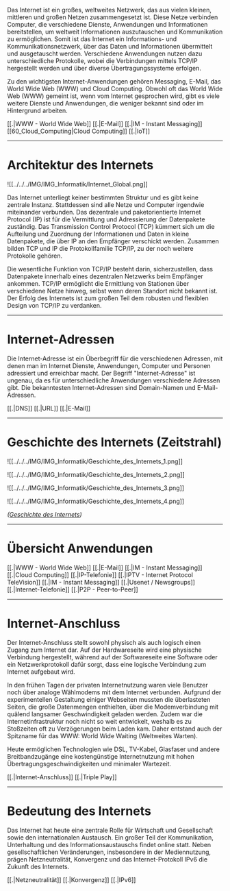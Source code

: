 Das Internet ist ein großes, weltweites Netzwerk, das aus vielen kleinen, mittleren und großen Netzen zusammengesetzt ist. Diese Netze verbinden Computer, die verschiedene Dienste, Anwendungen und Informationen bereitstellen, um weltweit Informationen auszutauschen und Kommunikation zu ermöglichen. Somit ist das Internet ein Informations- und Kommunikationsnetzwerk, über das Daten und Informationen übermittelt und ausgetauscht werden. Verschiedene Anwendungen nutzen dazu unterschiedliche Protokolle, wobei die Verbindungen mittels TCP/IP hergestellt werden und über diverse Übertragungssysteme erfolgen.

Zu den wichtigsten Internet-Anwendungen gehören Messaging, E-Mail, das World Wide Web (WWW) und Cloud Computing. Obwohl oft das World Wide Web (WWW) gemeint ist, wenn vom Internet gesprochen wird, gibt es viele weitere Dienste und Anwendungen, die weniger bekannt sind oder im Hintergrund arbeiten.

[[.\|WWW - World Wide Web]]
[[.\|E-Mail]]
[[.\|IM - Instant Messaging]]
[[60_Cloud_Computing|Cloud Computing]]
[[.\|IoT]]

---

# Architektur des Internets

![[../../../IMG/IMG_Informatik/Internet_Global.png]]

Das Internet unterliegt keiner bestimmten Struktur und es gibt keine zentrale Instanz. Stattdessen sind alle Netze und Computer irgendwie miteinander verbunden. Das dezentrale und paketorientierte Internet Protocol (IP) ist für die Vermittlung und Adressierung der Datenpakete zuständig. Das Transmission Control Protocol (TCP) kümmert sich um die Aufteilung und Zuordnung der Informationen und Daten in kleine Datenpakete, die über IP an den Empfänger verschickt werden. Zusammen bilden TCP und IP die Protokollfamilie TCP/IP, zu der noch weitere Protokolle gehören.

Die wesentliche Funktion von TCP/IP besteht darin, sicherzustellen, dass Datenpakete innerhalb eines dezentralen Netzwerks beim Empfänger ankommen. TCP/IP ermöglicht die Ermittlung von Stationen über verschiedene Netze hinweg, selbst wenn deren Standort nicht bekannt ist. Der Erfolg des Internets ist zum großen Teil dem robusten und flexiblen Design von TCP/IP zu verdanken.

---

# Internet-Adressen
Die Internet-Adresse ist ein Überbegriff für die verschiedenen Adressen, mit denen man im Internet Dienste, Anwendungen, Computer und Personen adressiert und erreichbar macht. Der Begriff "Internet-Adresse" ist ungenau, da es für unterschiedliche Anwendungen verschiedene Adressen gibt. Die bekanntesten Internet-Adressen sind Domain-Namen und E-Mail-Adressen.

[[.\|DNS]]
[[.\|URL]]
[[.\|E-Mail]]

---

# Geschichte des Internets (Zeitstrahl)

![[../../../IMG/IMG_Informatik/Geschichte_des_Internets_1.png]]

![[../../../IMG/IMG_Informatik/Geschichte_des_Internets_2.png]]

![[../../../IMG/IMG_Informatik/Geschichte_des_Internets_3.png]]

![[../../../IMG/IMG_Informatik/Geschichte_des_Internets_4.png]]

_([Geschichte des Internets](https://www.fonial.de/wissen/begriff/geschichte-des-internets/))_

---

# Übersicht Anwendungen

[[.\|WWW - World Wide Web]]
[[.\|E-Mail]]
[[.\|IM - Instant Messaging]]
[[.\|Cloud Computing]]
[[.\|IP-Telefonie]]
[[.\|IPTV - Internet Protocol TeleVision]]
[[.\|IM - Instant Messaging]]
[[.\|Usenet / Newsgroups]]
[[.\|Internet-Telefonie]]
[[.\|P2P - Peer-to-Peer]]

---

# Internet-Anschluss
Der Internet-Anschluss stellt sowohl physisch als auch logisch einen Zugang zum Internet dar. Auf der Hardwareseite wird eine physische Verbindung hergestellt, während auf der Softwareseite eine Software oder ein Netzwerkprotokoll dafür sorgt, dass eine logische Verbindung zum Internet aufgebaut wird.

In den frühen Tagen der privaten Internetnutzung waren viele Benutzer noch über analoge Wählmodems mit dem Internet verbunden. Aufgrund der experimentellen Gestaltung einiger Webseiten mussten die überlasteten Seiten, die große Datenmengen enthielten, über die Modemverbindung mit quälend langsamer Geschwindigkeit geladen werden. Zudem war die Internetinfrastruktur noch nicht so weit entwickelt, weshalb es zu Stoßzeiten oft zu Verzögerungen beim Laden kam. Daher entstand auch der Spitzname für das WWW: World Wide Waiting (Weltweites Warten).

Heute ermöglichen Technologien wie DSL, TV-Kabel, Glasfaser und andere Breitbandzugänge eine kostengünstige Internetnutzung mit hohen Übertragungsgeschwindigkeiten und minimaler Wartezeit.

[[.\|Internet-Anschluss]]
[[.\|Triple Play]]

---

# Bedeutung des Internets
Das Internet hat heute eine zentrale Rolle für Wirtschaft und Gesellschaft sowie den internationalen Austausch. Ein großer Teil der Kommunikation, Unterhaltung und des Informationsaustauschs findet online statt. Neben gesellschaftlichen Veränderungen, insbesondere in der Mediennutzung, prägen Netzneutralität, Konvergenz und das Internet-Protokoll IPv6 die Zukunft des Internets.

[[.\|Netzneutralität]]
[[.\|Konvergenz]]
[[.\|IPv6]]
